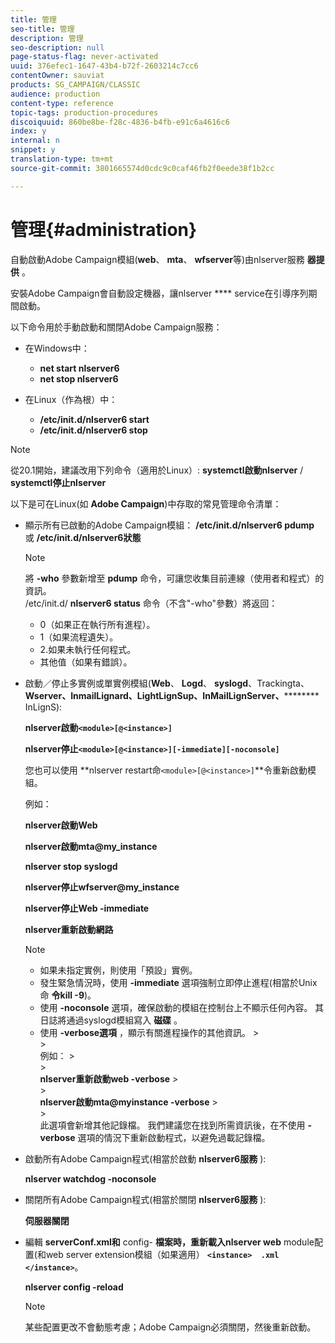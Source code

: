 ```yaml
---
title: 管理
seo-title: 管理
description: 管理
seo-description: null
page-status-flag: never-activated
uuid: 376efec1-1647-43b4-b72f-2603214c7cc6
contentOwner: sauviat
products: SG_CAMPAIGN/CLASSIC
audience: production
content-type: reference
topic-tags: production-procedures
discoiquuid: 860be8be-f28c-4836-b4fb-e91c6a4616c6
index: y
internal: n
snippet: y
translation-type: tm+mt
source-git-commit: 3801665574d0cdc9c0caf46fb2f0eede38f1b2cc

---
```



# 管理{#administration}

自動啟動Adobe Campaign模組(**web**、 **mta**、 **wfserver**&#x200B;等)由nlserver服務 **器提供** 。

安裝Adobe Campaign會自動設定機器，讓nlserver **** service在引導序列期間啟動。

以下命令用於手動啟動和關閉Adobe Campaign服務：

* 在Windows中：

   * **net start nlserver6**
   * **net stop nlserver6**

* 在Linux（作為根）中：

   * **/etc/init.d/nlserver6 start**
   * **/etc/init.d/nlserver6 stop**

>[!NOTE]
>
>從20.1開始，建議改用下列命令（適用於Linux）: **systemctl啟動nlserver** / **systemctl停止nlserver**

以下是可在Linux(如 **Adobe Campaign**)中存取的常見管理命令清單：

* 顯示所有已啟動的Adobe Campaign模組： **/etc/init.d/nlserver6 pdump** 或 **/etc/init.d/nlserver6狀態**

   >[!NOTE]
   >
   >將 **-who** 參數新增至 **pdump** 命令，可讓您收集目前連線（使用者和程式）的資訊。\
   >/etc/init.d/ **nlserver6 status** 命令（不含&quot;-who&quot;參數）將返回：
   >
   >    * 0（如果正在執行所有進程）。
   >    * 1（如果流程遺失）。
   >    * 2.如果未執行任何程式。
   >    * 其他值（如果有錯誤）。


* 啟動／停止多實例或單實例模組(**Web**、 **Logd**、 **syslogd**、Trackingta、 **Wserver、InmailLignard、LightLignSup、InMailLignServer、********** InLignS):

   **nlserver啟動`<module>[@<instance>]`**

   **nlserver停止`<module>[@<instance>][-immediate][-noconsole]`**

   您也可以使用 **nlserver restart命`<module>[@<instance>]`**令重新啟動模組。

   例如：

   **nlserver啟動Web**

   **nlserver啟動mta@my_instance**

   **nlserver stop syslogd**

   **nlserver停止wfserver@my_instance**

   **nlserver停止Web -immediate**

   **nlserver重新啟動網路**

   >[!NOTE]
   > 
   >    * 如果未指定實例，則使用「預設」實例。
   >    * 發生緊急情況時，使用 **-immediate** 選項強制立即停止進程(相當於Unix命 **令kill -9**)。
   >    * 使用 **-noconsole** 選項，確保啟動的模組在控制台上不顯示任何內容。 其日誌將通過syslogd模組寫入 **磁碟** 。
   >    * 使用 **-verbose選項** ，顯示有關進程操作的其他資訊。
      >    
      >      
      例如：
      >    
      >      
      **nlserver重新啟動web -verbose**
      >    
      >      
      **nlserver啟動mta@myinstance -verbose**
      >    
      >      
      此選項會新增其他記錄檔。 我們建議您在找到所需資訊後，在不使用 **-verbose** 選項的情況下重新啟動程式，以避免過載記錄檔。


* 啟動所有Adobe Campaign程式(相當於啟動 **nlserver6服務** ):

   **nlserver watchdog -noconsole**

* 關閉所有Adobe Campaign程式(相當於關閉 **nlserver6服務** ):

   **伺服器關閉**

* 編輯 **serverConf.xml和** config- **檔案時，重新載入nlserver web** module配置(和web server extension模組（如果適用） **`<instance>  .xml </instance>`**。

   **nlserver config -reload**

   >[!NOTE]
   >
   >某些配置更改不會動態考慮；Adobe Campaign必須關閉，然後重新啟動。

